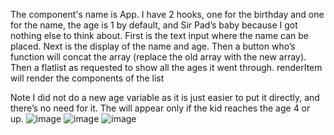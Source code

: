 The component's name is App. 
I have 2 hooks, one for the birthday and one for the name, the age is 1 by default, and Sir Pad’s baby because I got nothing else to think about.
First is the text input where the name can be placed.
Next is the display of the name and age.
Then a button who’s function will concat the array (replace the old array with the new array).
Then a flatlist as requested to show all the ages it went through. renderItem will render the components of the list
 
Note I did not do a new age variable as it is just easier to put it directly, and there’s no need for it.
The <Name /> will appear only if the kid reaches the age 4 or up.
![image](https://user-images.githubusercontent.com/61183588/112121044-bf727900-8bf9-11eb-8620-999b96cfc24e.png)
![image](https://user-images.githubusercontent.com/61183588/112121056-c600f080-8bf9-11eb-83d5-3e47dbe17194.png)
![image](https://user-images.githubusercontent.com/61183588/112121075-cb5e3b00-8bf9-11eb-9623-a389af371c60.png)
